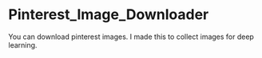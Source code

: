 # Pinterest_Image_Downloader
You can download pinterest images. I made this to collect images for deep learning.
